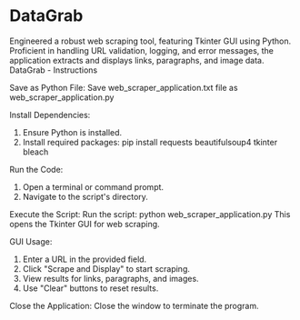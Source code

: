 # DataGrab
Engineered a robust web scraping tool, featuring Tkinter GUI using Python. Proficient in handling URL validation, logging, and error messages, the application extracts and displays links, paragraphs, and image data.
DataGrab - Instructions

Save as Python File:
Save web_scraper_application.txt file as web_scraper_application.py

Install Dependencies:
1. Ensure Python is installed.
2. Install required packages:
pip install requests beautifulsoup4 tkinter bleach

Run the Code:
1. Open a terminal or command prompt.
2. Navigate to the script's directory.

Execute the Script:
Run the script:
python web_scraper_application.py
This opens the Tkinter GUI for web scraping.

GUI Usage:
1. Enter a URL in the provided field.
2. Click "Scrape and Display" to start scraping.
3. View results for links, paragraphs, and images.
4. Use "Clear" buttons to reset results.

Close the Application:
Close the window to terminate the program.




